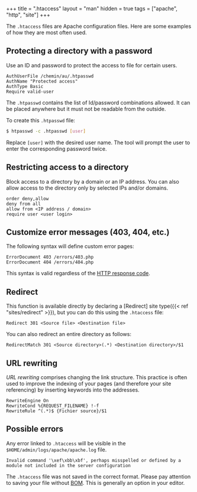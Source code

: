 +++
title = ".htaccess"
layout = "man"
hidden = true
tags = ["apache", "http", "site"]
+++

The `.htaccess` files are Apache configuration files. Here are some examples of how they are most often used.

## Protecting a directory with a password

Use an ID and password to protect the access to file for certain users.

```
AuthUserFile /chemin/au/.htpasswd
AuthName "Protected access"
AuthType Basic
Require valid-user
```

The `.htpasswd` contains the list of Id/password combinations allowed. It can be placed anywhere but it must not be readable from the outside.

To create this `.htpasswd` file:

```sh
$ htpasswd -c .htpasswd [user]
```

Replace `[user]` with the desired user name. The tool will prompt the user to enter the corresponding password twice.

## Restricting access to a directory

Block access to a directory by a domain or an IP address. You can also allow access to the directory only by selected IPs and/or domains.

```
order deny,allow 
deny from all 
allow from <IP address / domain>
require user <user login>
```

## Customize error messages (403, 404, etc.)

The following syntax will define custom error pages:

```
ErrorDocument 403 /errors/403.php 
ErrorDocument 404 /errors/404.php
```

This syntax is valid regardless of the [HTTP response code](https://en.wikipedia.org/wiki/List_of_HTTP_status_codes).

## Redirect

This function is available directly by declaring a [Redirect] site type({{< ref "sites/redirect" >}}), but you can do this using the `.htaccess` file:

```
Redirect 301 <Source file> <Destination file>
```

You can also redirect an entire directory as follows:

```
RedirectMatch 301 <Source directory>(.*) <Destination directory>/$1
```

## URL rewriting

*URL rewriting* comprises changing the link structure. This practice is often used to improve the indexing of your pages (and therefore your site referencing) by inserting keywords into the addresses.

```
RewriteEngine On
RewriteCond %{REQUEST_FILENAME} !-f
RewriteRule ^(.*)$ {Fichier source}/$1 
```

## Possible errors

Any error linked to `.htaccess` will be visible in the `$HOME/admin/logs/apache/apache.log` file.

```
Invalid command '\xef\xbb\xbf', perhaps misspelled or defined by a module not included in the server configuration
```

The `.htaccess` file was not saved in the correct format. Please pay attention to saving your file without [BOM](https://en.wikipedia.org/wiki/Byte_order_mark). This is generally an option in your editor.
